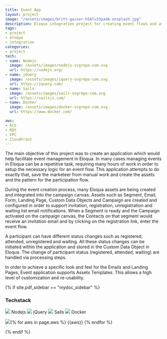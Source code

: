 ```yaml
---
title: Event App
layout: project
image: "/assets/images/britt-gaiser-hSAlu33padA-unsplash.jpg"
description: Eloqua integration project for creating event flows and assets 
tags:
- project
- eloqua
- integration
categories:
- project
tech: 
- name: Nodejs
  image: /assets/images/nodejs-svgrepo-com.svg
  url: https://nodejs.org/
- name: jQuery 
  image: /assets/images/jquery-svgrepo-com.svg
  url: https://jquery.com/
- name: Sails
  image: /assets/images/sails-svgrepo-com.svg
  url: https://sailsjs.com/
- name: Docker
  image: /assets/images/docker-svgrepo-com.svg
  url: https://www.docker.com/

aws: 
- ECS
- RDS
- VPC
- CloudFront
---
```


The main objective of this project was to create an application which would help facilitate event management in Eloqua. In many cases managing events in Eloqua can be a repetitive task,
requiring many hours of work in order to setup the necessary logic for an event flow. This application attempts to do exactly that, save the marketeer from manual work and create the assets and the pattern for the participation flow.

During the event creation process, many Eloqua assets are being created and integrated into the campaign canvas. Assets such as Segment, Email, Form, Landing Page, Custom Data Objects and Campaign are created and configured in order to support invitation, registration, unregistration and waiting list email notifications. When a Segment is ready and the Campaign activated on the campaign canvas, the Contacts on that segment would receive an invitation email and by clicking on the registration link, enter the event flow.

A participant can have different status changes such as registered, attended, unregistered and waiting. All these status changes can be initiated within the application and stored in 
the Custom Data Object in Eloqua. The change of participant status (registered, attended, waiting) are handled via processing steps.

In order to achieve a specific look and feel for the Emails and Landing Pages, Event application supports Assets Templates. This allows a high level of customization
and re-usability. 

{% if site.pdf_sidebar == "mydoc_sidebar" %}
### Techstack
<span class="label label-default">
    <img class="tech-badge" src="/mydoc-pdf{{site.data.vars.nodejs-image}}"> Nodejs
</span>
<span class="label label-info">
    <img class="tech-badge" src="/mydoc-pdf{{site.data.vars.jquery-image}}"> jQuery
</span>
<span class="label label-info">
    <img class="tech-badge" src="/mydoc-pdf{{site.data.vars.sails-image}}"> Sails
</span>
<span class="label label-primary">
    <img class="tech-badge" src="/mydoc-pdf{{site.data.vars.docker-image}}"> Docker
</span>

<img class="tech-badge" src="/mydoc-pdf{{site.data.vars.aws-image}}">{% for aws in page.aws %}
<span class="label label-warning"> {{aws}} </span>{% endfor %}

{% endif %}
